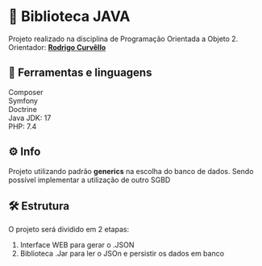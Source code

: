 # 🚀 Biblioteca JAVA
Projeto realizado na disciplina de Programação Orientada a Objeto 2.<br>
Orientador: [**Rodrigo Curvêllo**](http://buscatextual.cnpq.br/buscatextual/visualizacv.do)


## 📌 Ferramentas e linguagens

Composer<br>
Symfony<br>
Doctrine<br>
Java JDK: 17  <br>
PHP: 7.4



## ⚙️ Info
Projeto utilizando padrão **generics** na escolha do banco de dados. Sendo possível implementar a utilização de outro SGBD






## 🛠️ Estrutura
O projeto será dividido em 2 etapas:<br>
1. Interface WEB para gerar o .JSON<br>
2. Biblioteca .Jar para ler o JSOn e persistir os dados em banco


